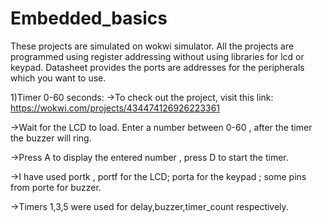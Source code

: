 # Embedded_basics
These projects are simulated on wokwi simulator. All the projects are programmed using register addressing without using libraries for lcd or keypad.
Datasheet provides the ports are addresses for the peripherals which you want to use.

1)Timer 0-60 seconds:
->To check out the project, visit this link: https://wokwi.com/projects/434474126926223361

->Wait for the LCD to load. Enter a number between 0-60 , after the timer the buzzer will ring.

->Press A to display the entered number , press D to start the timer.

->I have used portk , portf for the LCD; porta for the keypad ; some pins from porte for buzzer.

->Timers 1,3,5 were used for delay,buzzer,timer_count respectively.

